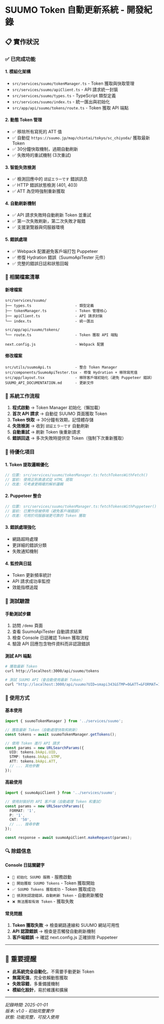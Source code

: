 # SUUMO Token 自動更新系統 - 開發紀錄

## 📋 實作狀況

### ✅ 已完成功能

#### 1. **模組化架構**
- `src/services/suumo/tokenManager.ts` - Token 獲取與快取管理
- `src/services/suumo/apiClient.ts` - API 請求統一封裝
- `src/services/suumo/types.ts` - TypeScript 類型定義
- `src/services/suumo/index.ts` - 統一匯出與初始化
- `src/app/api/suumo/tokens/route.ts` - Token 獲取 API 端點

#### 2. **動態 Token 管理**
- ✅ 移除所有寫死的 ATT 值
- ✅ 自動從 `https://suumo.jp/map/chintai/tokyo/sc_chiyoda/` 獲取最新 Token
- ✅ 30分鐘快取機制，過期自動刷新
- ✅ 失敗時的重試機制 (3次重試)

#### 3. **智能失效檢測**
- ✅ 檢測回應中的 `認証エラーです` 錯誤訊息
- ✅ HTTP 錯誤狀態檢測 (401, 403)
- ✅ ATT 為空時強制重新獲取

#### 4. **自動刷新機制**
- ✅ API 請求失敗時自動刷新 Token 並重試
- ✅ 第一次失敗刷新，第二次失敗才報錯
- ✅ 支援瀏覽器與伺服器環境

#### 5. **錯誤處理**
- ✅ Webpack 配置避免客戶端打包 Puppeteer
- ✅ 修復 Hydration 錯誤（SuumoApiTester 元件）
- ✅ 完整的錯誤日誌和狀態回報

### 🔧 相關檔案清單

#### 新增檔案
```
src/services/suumo/
├── types.ts                    - 類型定義
├── tokenManager.ts             - Token 管理核心
├── apiClient.ts                - API 請求封裝
└── index.ts                    - 統一匯出

src/app/api/suumo/tokens/
└── route.ts                    - Token 獲取 API 端點

next.config.js                  - Webpack 配置
```

#### 修改檔案
```
src/utils/suumoApi.ts           - 整合 Token Manager
src/components/SuumoApiTester.tsx - 修復 Hydration + 移除寫死值
src/app/layout.tsx              - 移除客戶端初始化（避免 Puppeteer 錯誤）
SUUMO_API_DOCUMENTATION.md      - 更新文件
```

### 🔄 系統工作流程

1. **程式啟動** → Token Manager 初始化（懶加載）
2. **首次 API 請求** → 自動從 SUUMO 頁面獲取 Token
3. **Token 快取** → 30分鐘有效期，記憶體存儲
4. **失效檢測** → 收到 `認証エラーです` 自動刷新
5. **自動重試** → 刷新 Token 後重新請求
6. **錯誤回退** → 多次失敗時提供空 Token（強制下次重新獲取）

### 🚧 待優化項目

#### 1. **Token 提取邏輯優化**
```typescript
// 位置: src/services/suumo/tokenManager.ts:fetchTokensWithFetch()
// 當前: 使用正則表達式從 HTML 提取
// 改進: 可考慮更精確的解析邏輯
```

#### 2. **Puppeteer 整合**
```typescript
// 位置: src/services/suumo/tokenManager.ts:fetchTokensWithPuppeteer()
// 當前: 已實作但被停用（避免客戶端錯誤）
// 改進: 可用於伺服器端更可靠的 Token 獲取
```

#### 3. **錯誤處理強化**
- 網路超時處理
- 更詳細的錯誤分類
- 失敗通知機制

#### 4. **監控與日誌**
- Token 更新頻率統計
- API 請求成功率監控
- 效能指標追蹤

### 🧪 測試驗證

#### 手動測試步驟
1. 訪問 `/demo` 頁面
2. 查看 SuumoApiTester 自動請求結果
3. 檢查 Console 日誌確認 Token 獲取流程
4. 驗證 API 回應包含物件資料而非認證錯誤

#### 測試 API 端點
```bash
# 獲取最新 Token
curl http://localhost:3000/api/suumo/tokens

# 測試 SUUMO API（會自動使用最新 Token）
curl "http://localhost:3000/api/suumo?UID=smapi343&STMP=0&ATT=&FORMAT=1&CALLBACK=SUUMO.CALLBACK.FUNCTION&P=1&CNT=50&GAZO=2&PROT=1&SE=040&KUKEIPT1LT=35.70&KUKEIPT1LG=139.77&KUKEIPT2LT=35.69&KUKEIPT2LG=139.74&LITE_KBN=1"
```

### 📝 使用方式

#### 基本使用
```typescript
import { suumoTokenManager } from '../services/suumo';

// 獲取最新 Token（自動處理快取和刷新）
const tokens = await suumoTokenManager.getTokens();

// 使用 Token 進行 API 請求
const params = new URLSearchParams({
  UID: tokens.bkApi.UID,
  STMP: tokens.bkApi.STMP,
  ATT: tokens.bkApi.ATT,
  // ... 其他參數
});
```

#### 高級使用
```typescript
import { suumoApiClient } from '../services/suumo';

// 使用封裝好的 API 客戶端（自動處理 Token 和重試）
const params = new URLSearchParams({
  FORMAT: '1',
  P: '1',
  CNT: '50',
  // ... 搜尋參數
});

const response = await suumoApiClient.makeRequest(params);
```

### 🔍 除錯信息

#### Console 日誌關鍵字
- `🚀 初始化 SUUMO 服務` - 服務啟動
- `🔄 開始獲取 SUUMO Tokens` - Token 獲取開始
- `✅ SUUMO Tokens 獲取成功` - Token 獲取成功
- `🚨 偵測到認證錯誤，自動刷新 Token` - 自動刷新觸發
- `❌ 無法獲取有效 Token` - 獲取失敗

#### 常見問題
1. **Token 獲取失敗** → 檢查網路連線和 SUUMO 網站可用性
2. **API 認證錯誤** → 檢查是否觸發自動刷新機制
3. **客戶端錯誤** → 確認 next.config.js 正確排除 Puppeteer

---

## 🎯 重要提醒

- **此系統完全自動化**，不需要手動更新 Token
- **無寫死值**，完全依賴動態獲取
- **失敗容錯**，多重備援機制
- **模組化設計**，易於維護和擴展

---

*記錄時間: 2025-01-01*  
*版本: v1.0 - 初始完整實作*  
*狀態: 功能完整，可投入使用*